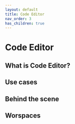 ```yaml
---
layout: default
title: Code Editor
nav_order: 3
has_children: true
---
```


# Code Editor

## What is Code Editor?
## Use cases
## Behind the scene
## Worspaces